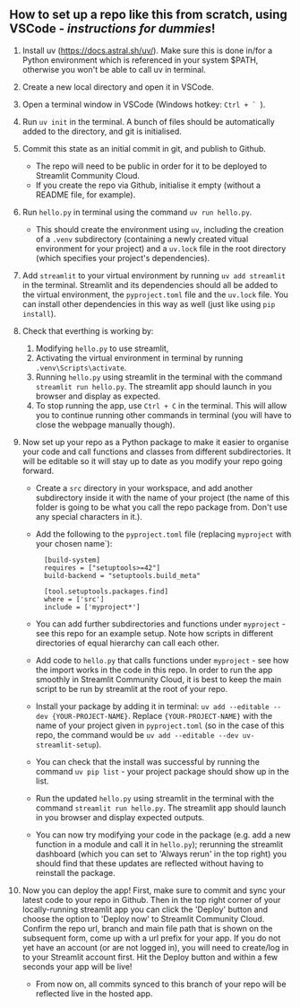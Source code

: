 ## How to set up a repo like this from scratch, using VSCode - *instructions for dummies*!

1. Install uv (https://docs.astral.sh/uv/). Make sure this is done in/for a Python environment which is referenced in your system $PATH, otherwise you won't be able to call uv in terminal.
2. Create a new local directory and open it in VSCode.
3. Open a terminal window in VSCode (Windows hotkey: ``Ctrl + ` ``). 
4. Run `uv init` in the terminal. A bunch of files should be automatically added to the directory, and git is initialised.
5. Commit this state as an initial commit in git, and publish to Github. 
    * The repo will need to be public in order for it to be deployed to Streamlit Community Cloud.
    * If you create the repo via Github, initialise it empty (without a README file, for example).
6. Run `hello.py` in terminal using the command `uv run hello.py`.
    * This should create the environment using `uv`, including the creation of a `.venv` subdirectory (containing a newly created vitual environment for your project) and a `uv.lock` file in the root directory (which specifies your project's dependencies).
7.  Add `streamlit` to your virtual environment by running `uv add streamlit` in the terminal. Streamlit and its dependencies should all be added to the virtual environment, the `pyproject.toml` file and the `uv.lock` file. You can install other dependencies in this way as well (just like using `pip install`).
8. Check that everthing is working by:
    1. Modifying `hello.py` to use streamlit,
    2. Activating the virtual environment in terminal by running `.venv\Scripts\activate`.
    3. Running `hello.py` using streamlit in the terminal with the command `streamlit run hello.py`. The streamlit app should launch in you browser and display as expected. 
    4. To stop running the app, use `Ctrl + C` in the terminal. This will allow you to continue running other commands in terminal (you will have to close the webpage manually though).
9. Now set up your repo as a Python package to make it easier to organise your code and call functions and classes from different subdirectories. It will be editable so it will stay up to date as you modify your repo going forward.
    * Create a `src` directory in your workspace, and add another subdirectory inside it with the name of your project (the name of this folder is going to be what you call the repo package from. Don't use any special characters in it.).
    * Add the following to the `pyproject.toml` file (replacing `myproject` with your chosen name`):

            [build-system]
            requires = ["setuptools>=42"]
            build-backend = "setuptools.build_meta"

            [tool.setuptools.packages.find]
            where = ['src']
            include = ['myproject*']

    * You can add further subdirectories and functions under `myproject` - see this repo for an example setup. Note how scripts in different directories of equal hierarchy can call each other. 
    * Add code to `hello.py` that calls functions under `myproject` - see how the import works in the code in this repo. In order to run the app smoothly in Streamlit Community Cloud, it is best to keep the main script to be run by streamlit at the root of your repo.
    * Install your package by adding it in terminal: `uv add --editable --dev {YOUR-PROJECT-NAME}`. Replace `{YOUR-PROJECT-NAME}` with the name of your project given in `pyproject.toml` (so in the case of this repo, the command would be `uv add --editable --dev uv-streamlit-setup`).
    * You can check that the install was successful by running the command `uv pip list` - your project package should show up in the list.
    * Run the updated `hello.py` using streamlit in the terminal with the command `streamlit run hello.py`. The streamlit app should launch in you browser and display expected outputs.
    * You can now try modifying your code in the package (e.g. add a new function in a module and call it in `hello.py`); rerunning the streamlit dashboard (which you can set to 'Always rerun' in the top right) you should find that these updates are reflected without having to reinstall the package.

10. Now you can deploy the app! First, make sure to commit and sync your latest code to your repo in Github. Then in the top right corner of your locally-running streamlit app you can click the 'Deploy' button and choose the option to 'Deploy now' to Streamlit Community Cloud. Confirm the repo url, branch and main file path that is shown on the subsequent form, come up with a url prefix for your app. If you do not yet have an account (or are not logged in), you will need to create/log in to your Streamlit account first. Hit the Deploy button and within a few seconds your app will be live!
    * From now on, all commits synced to this branch of your repo will be reflected live in the hosted app.



